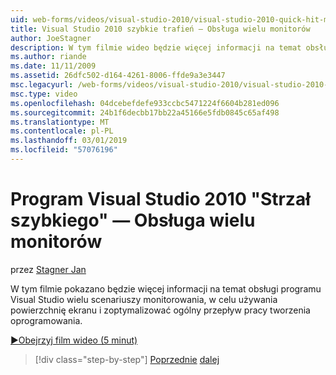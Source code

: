 ```yaml
---
uid: web-forms/videos/visual-studio-2010/visual-studio-2010-quick-hit-multi-monitor-support
title: Visual Studio 2010 szybkie trafień — Obsługa wielu monitorów
author: JoeStagner
description: W tym filmie wideo będzie więcej informacji na temat obsługi programu Visual Studio wielu scenariuszy monitorowania, w celu używania powierzchnię ekranu i optymalizowanie całkowitego...
ms.author: riande
ms.date: 11/11/2009
ms.assetid: 26dfc502-d164-4261-8006-ffde9a3e3447
msc.legacyurl: /web-forms/videos/visual-studio-2010/visual-studio-2010-quick-hit-multi-monitor-support
msc.type: video
ms.openlocfilehash: 04dcebefdefe933ccbc5471224f6604b281ed096
ms.sourcegitcommit: 24b1f6decbb17bb22a45166e5fdb0845c65af498
ms.translationtype: MT
ms.contentlocale: pl-PL
ms.lasthandoff: 03/01/2019
ms.locfileid: "57076196"
---
```

<a name="visual-studio-2010-quick-hit---multi-monitor-support"></a>Program Visual Studio 2010 "Strzał szybkiego" — Obsługa wielu monitorów
====================
przez [Stagner Jan](https://github.com/JoeStagner)

W tym filmie pokazano będzie więcej informacji na temat obsługi programu Visual Studio wielu scenariuszy monitorowania, w celu używania powierzchnię ekranu i zoptymalizować ogólny przepływ pracy tworzenia oprogramowania. 

[&#9654;Obejrzyj film wideo (5 minut)](https://channel9.msdn.com/Blogs/ASP-NET-Site-Videos/visual-studio-2010-quick-hit-multi-monitor-support)

> [!div class="step-by-step"]
> [Poprzednie](visual-studio-2010-quick-hit-intellisense-smart-lists.md)
> [dalej](visual-studio-2010-quick-hit-new-web-project-template.md)
